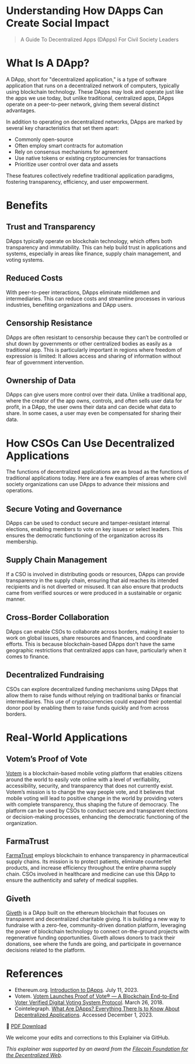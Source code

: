 # Understanding How DApps Can Create Social Impact
>A Guide To Decentralized Apps (DApps) For Civil Society Leaders

# What Is A DApp?
A DApp, short for "decentralized application," is a type of software application that runs on a decentralized network of computers, typically using blockchain technology. These DApps may look and operate just like the apps we use today, but unlike traditional, centralized apps, DApps operate on a peer-to-peer network, giving them several distinct advantages.

In addition to operating on decentralized networks, DApps are marked by several key characteristics that set them apart: 

* Commonly open-source 
* Often employ smart contracts for automation
* Rely on consensus mechanisms for agreement
* Use native tokens or existing cryptocurrencies for transactions
* Prioritize user control over data and assets 

These features collectively redefine traditional application paradigms, fostering transparency, efficiency, and user empowerment.

# Benefits
## Trust and Transparency 
DApps typically operate on blockchain technology, which offers both transparency and immutability. This can help build trust in applications and systems, especially in areas like finance, supply chain management, and voting systems.

## Reduced Costs
With peer-to-peer interactions, DApps eliminate middlemen and intermediaries. This can reduce costs and streamline processes in various industries, benefiting organizations and DApp users.

## Censorship Resistance

DApps are often resistant to censorship because they can’t be controlled or shut down by governments or other centralized bodies as easily as a traditional app. This is particularly important in regions where freedom of expression is limited: It allows access and sharing of information without fear of government intervention.

## Ownership of Data
DApps can give users more control over their data. Unlike a traditional app, where the creator of the app owns, controls, and often sells user data for profit, in a DApp, the user owns their data and can decide what data to share. In some cases, a user may even be compensated for sharing their data.

# How CSOs Can Use Decentralized Applications
The functions of decentralized applications are as broad as the functions of traditional applications today. Here are a few examples of areas where civil society organizations can use DApps to advance their missions and operations.

## Secure Voting and Governance
DApps can be used to conduct secure and tamper-resistant internal elections, enabling members to vote on key issues or select leaders. This ensures the democratic functioning of the organization across its membership.

## Supply Chain Management
If a CSO is involved in distributing goods or resources, DApps can provide transparency in the supply chain, ensuring that aid reaches its intended recipients and is not diverted or misused. It can also ensure that products came from verified sources or were produced in a sustainable or organic manner. 

## Cross-Border Collaboration
DApps can enable CSOs to collaborate across borders, making it easier to work on global issues, share resources and finances, and coordinate efforts. This is because blockchain-based DApps don’t have the same geographic restrictions that centralized apps can have, particularly when it comes to finance.

## Decentralized Fundraising
CSOs can explore decentralized funding mechanisms using DApps that allow them to raise funds without relying on traditional banks or financial intermediaries. This use of cryptocurrencies could expand their potential donor pool by enabling them to raise funds quickly and from across borders.

# Real-World Applications
## Votem’s Proof of Vote

[Votem](https://votem.com/) is a blockchain-based mobile voting platform that enables citizens around the world to easily vote online with a level of verifiability, accessibility, security, and transparency that does not currently exist. Votem’s mission is to change the way people vote, and it believes that mobile voting will lead to positive change in the world by providing voters with complete transparency, thus shaping the future of democracy. The platform can be used by CSOs to conduct secure and transparent elections or decision-making processes, enhancing the democratic functioning of the organization. 

## FarmaTrust
[FarmaTrust](https://www.farmatrust.com/) employs blockchain to enhance transparency in pharmaceutical supply chains. Its mission is to protect patients, eliminate counterfeit products, and increase efficiency throughout the entire pharma supply chain. CSOs involved in healthcare and medicine can use this DApp to ensure the authenticity and safety of medical supplies.

## Giveth
[Giveth](https://giveth.io/) is a DApp built on the ethereum blockchain that focuses on transparent and decentralized charitable giving. It is building a new way to fundraise with a zero-fee, community-driven donation platform, leveraging the power of blockchain technology to connect on-the-ground projects with regenerative funding opportunities. Giveth allows donors to track their donations, see where the funds are going, and participate in governance decisions related to the platform. 

# References
* Ethereum.org. [Introduction to DApps](https://ethereum.org/en/developers/docs/dapps/). July 11, 2023. 
* Votem. [Votem Launches Proof of Vote® — A Blockchain End-to-End Voter Verified Digital Voting System Protocol](https://votem.com/votem-launches-proof-of-vote-a-blockchain-end-to-end-voter-verified-digital-voting-system-protocol/). March 26, 2018. 
* Cointelegraph. [What Are DApps? Everything There Is to Know About Decentralized Applications](https://cointelegraph.com/learn/what-are-dapps-everything-there-is-to-know-about-decentralized-applications). Accessed December 1, 2023. 

🔽 [PDF Download](https://acceleratingmakers.publicgoodapphouse.org/downloads)

We welcome your edits and corrections to this Explainer via GitHub.

_This explainer was supported by an award from the [Filecoin Foundation for the Decentralized Web](https://ffdweb.org/)._
